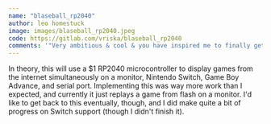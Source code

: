 ```yaml
---
name: "blaseball_rp2040"
author: leo homestuck
image: images/blaseball_rp2040.jpeg
code: https://gitlab.com/vriska/blaseball_rp2040
comments: '"Very ambitious & cool & you have inspired me to finally get a Raspberry Pi" - Joel Clark'
---
```

In theory, this will use a $1 RP2040 microcontroller to display games from the internet simultaneously on a monitor, Nintendo Switch, Game Boy Advance, and serial port. Implementing this was way more work than I expected, and currently it just replays a game from flash on a monitor. I'd like to get back to this eventually, though, and I did make quite a bit of progress on Switch support (though I didn't finish it).
